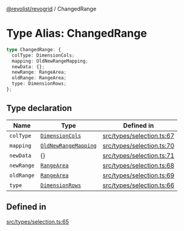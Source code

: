 [@revolist/revogrid](README.md) / ChangedRange

# Type Alias: ChangedRange

```ts
type ChangedRange: {
  colType: DimensionCols;
  mapping: OldNewRangeMapping;
  newData: {};
  newRange: RangeArea;
  oldRange: RangeArea;
  type: DimensionRows;
};
```

## Type declaration

| Name | Type | Defined in |
| ------ | ------ | ------ |
| `colType` | [`DimensionCols`](TypeAlias.DimensionCols.md) | [src/types/selection.ts:67](https://github.com/revolist/revogrid/blob/11c1e89888ac9588cc703e312811b4cdaf67f0fb/src/types/selection.ts#L67) |
| `mapping` | [`OldNewRangeMapping`](TypeAlias.OldNewRangeMapping.md) | [src/types/selection.ts:70](https://github.com/revolist/revogrid/blob/11c1e89888ac9588cc703e312811b4cdaf67f0fb/src/types/selection.ts#L70) |
| `newData` | \{\} | [src/types/selection.ts:71](https://github.com/revolist/revogrid/blob/11c1e89888ac9588cc703e312811b4cdaf67f0fb/src/types/selection.ts#L71) |
| `newRange` | [`RangeArea`](TypeAlias.RangeArea.md) | [src/types/selection.ts:68](https://github.com/revolist/revogrid/blob/11c1e89888ac9588cc703e312811b4cdaf67f0fb/src/types/selection.ts#L68) |
| `oldRange` | [`RangeArea`](TypeAlias.RangeArea.md) | [src/types/selection.ts:69](https://github.com/revolist/revogrid/blob/11c1e89888ac9588cc703e312811b4cdaf67f0fb/src/types/selection.ts#L69) |
| `type` | [`DimensionRows`](TypeAlias.DimensionRows.md) | [src/types/selection.ts:66](https://github.com/revolist/revogrid/blob/11c1e89888ac9588cc703e312811b4cdaf67f0fb/src/types/selection.ts#L66) |

## Defined in

[src/types/selection.ts:65](https://github.com/revolist/revogrid/blob/11c1e89888ac9588cc703e312811b4cdaf67f0fb/src/types/selection.ts#L65)
